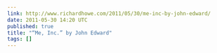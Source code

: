 ```yaml
---
link: http://www.richardhowe.com/2011/05/30/me-inc-by-john-edward/
date: 2011-05-30 14:20 UTC
published: true
title: "“Me, Inc.” by John Edward"
tags: []
---
```



